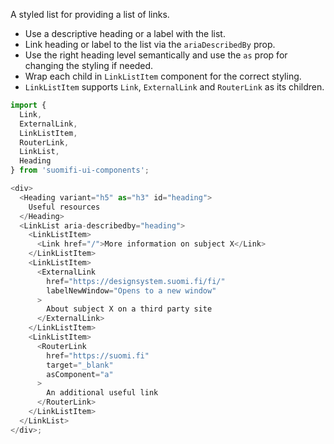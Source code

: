 A styled list for providing a list of links.

- Use a descriptive heading or a label with the list.
- Link heading or label to the list via the `ariaDescribedBy` prop.
- Use the right heading level semantically and use the `as` prop for changing the styling if needed.
- Wrap each child in `LinkListItem` component for the correct styling.
- `LinkListItem` supports `Link`, `ExternalLink` and `RouterLink` as its children.

```js
import {
  Link,
  ExternalLink,
  LinkListItem,
  RouterLink,
  LinkList,
  Heading
} from 'suomifi-ui-components';

<div>
  <Heading variant="h5" as="h3" id="heading">
    Useful resources
  </Heading>
  <LinkList aria-describedby="heading">
    <LinkListItem>
      <Link href="/">More information on subject X</Link>
    </LinkListItem>
    <LinkListItem>
      <ExternalLink
        href="https://designsystem.suomi.fi/fi/"
        labelNewWindow="Opens to a new window"
      >
        About subject X on a third party site
      </ExternalLink>
    </LinkListItem>
    <LinkListItem>
      <RouterLink
        href="https://suomi.fi"
        target="_blank"
        asComponent="a"
      >
        An additional useful link
      </RouterLink>
    </LinkListItem>
  </LinkList>
</div>;
```
